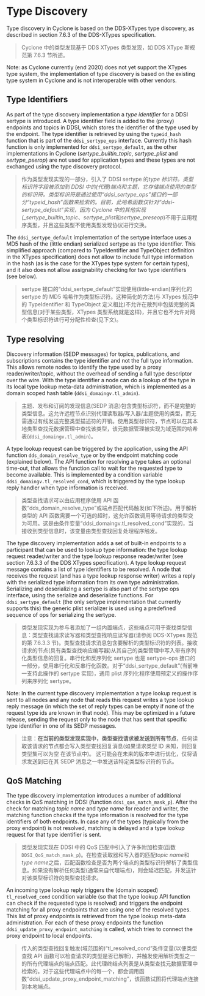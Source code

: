 # Type Discovery

Type discovery in Cyclone is based on the DDS-XTypes type discovery, as described in section 7.6.3 of the DDS-XTypes specification.

> Cyclone 中的类型发现基于 DDS XTypes 类型发现，如 DDS XType 斯规范第 7.6.3 节所述。

Note: as Cyclone currently (end 2020) does not yet support the XTypes type system, the implementation of type discovery is based on the existing type system in Cyclone and is not interoperable with other vendors.

## Type Identifiers

As part of the type discovery implementation a _type identifier_ for a DDSI sertype is introduced. A type identifier field is added to the (proxy) endpoints and topics in DDSI, which stores the identifier of the type used by the endpoint. The type identifier is retrieved by using the `typeid_hash` function that is part of the `ddsi_sertype_ops` interface. Currently this hash function is only implemented for `ddsi_sertype_default`, as the other implementations in Cyclone (_sertype_builtin_topic_, _sertype_plist_ and _sertype_pserop_) are not used for application types and these types are not exchanged using the type discovery protocol.

> 作为类型发现实现的一部分，引入了 DDSI sertype 的*type 标识符。类型标识符字段被添加到 DDSI 中的(代理)端点和主题，它存储端点使用的类型的标识符。类型标识符是通过使用“ddsi_sertype_ops”接口的一部分“typeid_hash”函数来检索的。目前，此哈希函数仅针对“ddsi-sertype_default”实现，因为 Cyclone 中的其他实现(\_sertype_builtin_topic*、*sertype_plist*和*sertype_preseop*)不用于应用程序类型，并且这些类型不使用类型发现协议进行交换。

The `ddsi_sertype_default` implementation of the sertype interface uses a MD5 hash of the (little endian) serialized sertype as the type identifier. This simplified approach (compared to TypeIdentifier and TypeObject definition in the XTypes specification) does not allow to include full type information in the hash (as is the case for the XTypes type system for certain types), and it also does not allow assignability checking for two type identifiers (see below).

> sertype 接口的“ddsi_sertype_default”实现使用(little-endian)序列化的 sertype 的 MD5 哈希作为类型标识符。这种简化的方法(与 XTypes 规范中的 TypeIdentifier 和 TypeObject 定义相比)不允许在散列中包括完整的类型信息(对于某些类型，XTypes 类型系统就是这样)，并且它也不允许对两个类型标识符进行可分配性检查(见下文)。

## Type resolving

Discovery information (SEDP messages) for topics, publications, and subscriptions contains the type identifier and not the full type information. This allows remote nodes to identify the type used by a proxy reader/writer/topic, without the overhead of sending a full type descriptor over the wire. With the type identifier a node can do a lookup of the type in its local type lookup meta-data administration, which is implemented as a domain scoped hash table (`ddsi_domaingv.tl_admin`).

> 主题、发布和订阅的发现信息(SEDP 消息)包含类型标识符，而不是完整的类型信息。这允许远程节点识别代理读取器/写入器/主题使用的类型，而无需通过有线发送完整类型描述符的开销。使用类型标识符，节点可以在其本地类型查找元数据管理中查找该类型，该元数据管理被实现为域范围的哈希表(`ddsi_domaingv.tl_admin`)。

A type lookup request can be triggered by the application, using the API function `dds_domain_resolve_type` or by the endpoint matching code (explained below). The API function for resolving a type takes an optional time-out, that allows the function call to wait for the requested type to become available. This is implemented by a condition variable `ddsi_domaingv.tl_resolved_cond`, which is triggered by the type lookup reply handler when type information is received.

> 类型查找请求可以由应用程序使用 API 函数“dds_domain_resolve_type”或端点匹配代码触发(如下所述)。用于解析类型的 API 函数需要一个可选的超时，这允许函数调用等待请求的类型变为可用。这是由条件变量“ddsi_domaingv.tl_resolved_cond”实现的，当接收到类型信息时，该变量由类型查找回复处理程序触发。

The type discovery implementation adds a set of built-in endpoints to a participant that can be used to lookup type information: the type lookup request reader/writer and the type lookup response reader/writer (see section 7.6.3.3 of the DDS XTypes specification). A type lookup request message contains a list of type identifiers to be resolved. A node that receives the request (and has a type lookup response writer) writes a reply with the serialized type information from its own type administration. Serializing and deserializing a sertype is also part of the sertype ops interface, using the serialize and deserialize functions. For `ddsi_sertype_default` (the only sertype implementation that currently supports this) the generic plist serializer is used using a predefined sequence of ops for serializing the sertype.

> 类型发现实现为参与者添加了一组内置端点，这些端点可用于查找类型信息：类型查找请求读写器和类型查找响应读写器(请参阅 DDS-XTypes 规范的第 7.6.3.3 节)。类型查找请求消息包含要解析的类型标识符的列表。接收请求的节点(具有类型查找响应编写器)从其自己的类型管理中写入带有序列化类型信息的回复。串行化和反序列化 sertype 也是 sertype-ops 接口的一部分，使用串行化和反串行化函数。对于“ddsi_sertype_default”(当前唯一支持此操作的 sertype 实现)，通用 plist 序列化程序使用预定义的操作序列来序列化 sertype。

Note: In the current type discovery implementation a type lookup request is sent to all nodes and any node that reads this request writes a type lookup reply message (in which the set of reply types can be empty if none of the request type ids are known in that node). This may be optimized in a future release, sending the request only to the node that has sent that specific type identifier in one of its SEDP messages.

> 注意：**在当前的类型发现实现中，类型查找请求被发送到所有节点**，任何读取该请求的节点都会写入类型查找回复消息(如果请求类型 ID 未知，则回复类型集可以为空 在该节点中)。 这可能会在未来的版本中进行优化，仅将请求发送到已在其 SEDP 消息之一中发送该特定类型标识符的节点。

## QoS Matching

The type discovery implementation introduces a number of additional checks in QoS matching in DDSI (function `ddsi_qos_match_mask_p`). After the check for matching _topic name_ and _type name_ for reader and writer, the matching function checks if the type information is resolved for the type identifiers of both endpoints. In case any of the types (typically from the proxy endpoint) is not resolved, matching is delayed and a type lookup request for that type identifier is sent.

> 类型发现实现在 DDSI 中的 QoS 匹配中引入了许多附加检查(函数`DDSI_QoS_match_mask_p`)。在检查读取器和写入器的匹配*topic name*和*type name*之后，匹配函数检查是否为两个端点的类型标识符解析了类型信息。如果没有解析任何类型(通常来自代理端点)，则会延迟匹配，并发送针对该类型标识符的类型查找请求。

An incoming type lookup reply triggers the (domain scoped) `tl_resolved_cond` condition variable (so that the type lookup API function can check if the requested type is resolved) and triggers the endpoint matching for all proxy endpoints that are using one of the resolved types. This list of proxy endpoints is retrieved from the type lookup meta-data administration. For each of these proxy endpoints the function `ddsi_update_proxy_endpoint_matching` is called, which tries to connect the proxy endpoint to local endpoints.

> 传入的类型查找回复触发(域范围的)“tl_resolved_cond”条件变量(以便类型查找 API 函数可以检查请求的类型是否已解析)，并触发使用解析类型之一的所有代理端点的端点匹配。此代理终结点列表是从类型查找元数据管理中检索的。对于这些代理端点中的每一个，都会调用函数“ddsi_update_proxy_endpoint_matching”，该函数试图将代理端点连接到本地端点。
